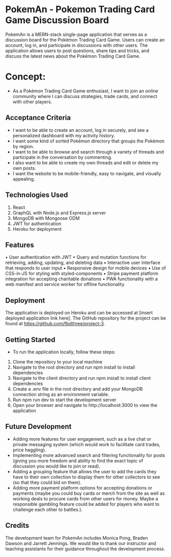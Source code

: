 # PokemAn - Pokemon Trading Card Game Discussion Board
PokemAn is a MERN-stack single-page application that serves as a discussion board for the Pokémon Trading Card Game. Users can create an account, log in, and participate in discussions with other users. The application allows users to post questions, share tips and tricks, and discuss the latest news about the Pokémon Trading Card Game.

# Concept:
* As a Pokémon Trading Card Game enthusiast, I want to join an online community where I can discuss strategies, trade cards, and connect with other players. 

## Acceptance Criteria
* I want to be able to create an account, log in securely, and see a personalized dashboard with my activity history.
* I want some kind of sorted Pokémon directory that groups the Pokémon by region.
* I want to be able to browse and search through a variety of threads and participate in the conversation by commenting.
* I also want to be able to create my own threads and edit or delete my own posts. 
* I want the website to be mobile-friendly, easy to navigate, and visually appealing.

## Technologies Used
1. React
2. GraphQL with Node.js and Express.js server
3. MongoDB with Mongoose ODM
4. JWT for authentication
5. Heroku for deployment

## Features
•	User authentication with JWT
•	Query and mutation functions for retrieving, adding, updating, and deleting data
•	Interactive user interface that responds to user input
•	Responsive design for mobile devices
•	Use of CSS-in-JS for styling with styled-components
•	Stripe payment platform integration for accepting charitable donations
•	PWA functionality with a web manifest and service worker for offline functionality

## Deployment
The application is deployed on Heroku and can be accessed at [insert deployed application link here]. The GitHub repository for the project can be found at https://github.com/fbdthree/project-3.

## Getting Started
* To run the application locally, follow these steps:
1.	Clone the repository to your local machine
2.	Navigate to the root directory and run npm install to install dependencies
3.	Navigate to the client directory and run npm install to install client dependencies
4.	Create a .env file in the root directory and add your MongoDB connection string as an environment variable.
5.	Run npm run dev to start the development server
6.	Open your browser and navigate to http://localhost:3000 to view the application

## Future Development
*	Adding more features for user engagement, such as a live chat or private messaging system (which would work to facilitate card trades, price haggling).
*	Implementing more advanced search and filtering functionality for posts (giving you more freedom and ability to find the exact topic of discussion you would like to join or read).
*	Adding a grouping feature that allows the user to add the cards they have to their own collection to display them for other collectors to see (so that they could bid on them).
*	Adding more payment platform options for accepting donations or payments (maybe you could buy cards or merch from the site as well as working deals to procure cards from other users for money. Maybe a responsible gambling feature could be added for players who want to challenge each other to battles.).


## Credits
The development team for PokemAn includes Monica Pong, Braden Dawson and Jarrett Jennings. We would like to thank our instructor and teaching assistants for their guidance throughout the development process.
